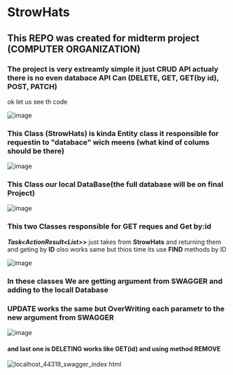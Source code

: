 # StrowHats

## This REPO was created for midterm project (COMPUTER ORGANIZATION)


### The project is very extreamly simple it just CRUD API  actualy there is no even databace API Can (DELETE, GET, GET(by id), POST, PATCH) 

ok let us see th code 

![image](https://user-images.githubusercontent.com/95775818/161423241-06462922-9201-48c5-bf59-8a1fcc33ac71.png)
### This Class (StrowHats) is kinda Entity class it responsible for requestin to "databace" wich meens (what kind of colums should be there)


![image](https://user-images.githubusercontent.com/95775818/161423404-0a87a9a1-9042-4885-a64f-a2011ae1e1aa.png)
### This Class our local DataBase(the full database will be on final Project)

![image](https://user-images.githubusercontent.com/95775818/161423434-0eb8ce97-5277-4067-958a-232e250dd390.png)
### This two Classes responsible for GET reques and Get by:id 

***Task<ActionResult<List<StrowHats>>>***  just takes from **StrowHats** and returning them  and geting by **ID** olso works same but thios time its use **FIND** methods by ID
  
  
![image](https://user-images.githubusercontent.com/95775818/161423852-cd428e28-dfa6-4e93-9010-cebaee10241d.png)
### In these classes We are getting argument from **SWAGGER**  and adding to the locall Database 
  
### UPDATE works the same but OverWriting each parametr to the new argument from SWAGGER 
  
  
![image](https://user-images.githubusercontent.com/95775818/161424074-8ce27ee8-70ca-4c5d-8e82-9f624e21a1b9.png)
#### and last one is DELETING  works like GET(id) and using method **REMOVE** 
  
![localhost_44319_swagger_index html](https://user-images.githubusercontent.com/95775818/161424539-ec6fd43f-206f-41ed-9f23-8d570c5dea3c.png)
